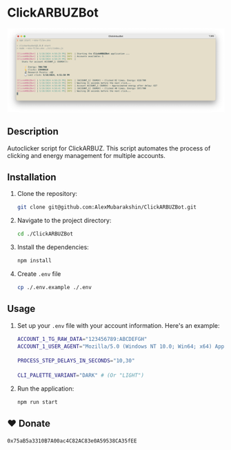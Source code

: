 # ClickARBUZBot

![Screenshot](./.github/screenshot.png)

## Description

Autoclicker script for ClickARBUZ. This script automates the process of clicking and energy management for multiple accounts.

## Installation

1. Clone the repository:
   ```bash
   git clone git@github.com:AlexMubarakshin/ClickARBUZBot.git
   ```
2. Navigate to the project directory:
   ```bash
   cd ./ClickARBUZBot
   ```
3. Install the dependencies:
   ```bash
   npm install
   ```
4. Create `.env` file
   ```bash
   cp ./.env.example ./.env
   ```

## Usage

1. Set up your `.env` file with your account information. Here's an example:

   ```bash
   ACCOUNT_1_TG_RAW_DATA="123456789:ABCDEFGH"
   ACCOUNT_1_USER_AGENT="Mozilla/5.0 (Windows NT 10.0; Win64; x64) AppleWebKit/537.36 (KHTML, like Gecko) Chrome/58.0.3029.110 Safari/537.3"

   PROCESS_STEP_DELAYS_IN_SECONDS="10,30"

   CLI_PALETTE_VARIANT="DARK" # (Or "LIGHT")
   ```

2. Run the application:
   ```bash
   npm run start
   ```

## ❤️ Donate

`0x75aB5a3310B7A00ac4C82AC83e0A59538CA35fEE`
